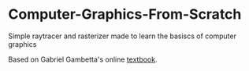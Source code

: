 # Computer-Graphics-From-Scratch
Simple raytracer and rasterizer made to learn the basiscs of computer graphics

Based on Gabriel Gambetta's online [textbook](https://www.gabrielgambetta.com/computer-graphics-from-scratch/common-concepts.html).
